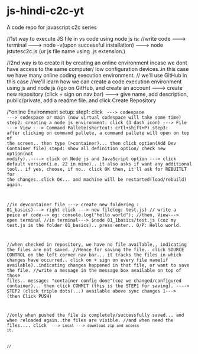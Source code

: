 # js-hindi-c2c-yt
A code repo for javascript c2c series 

//1st way to execute JS file in vs code using node js is:
//write code ---> terminal ---> node -v(upon successful installation) ---> node jstutesc2c.js (ur js file name using .js extension.)

//2nd way is to create it by creating an online environment incase we dont have access to the same computer/ low configuration devices..in this case we have many online coding execution environment.
// we'll use GitHub in this  case
//we'll learn how we can create a code execution environment using js and node js
//go on GitHub, and create an account ---> create new repository (click + sign on nav bar) ---> give name, add description, public/private, add a readme file..and click Create Repository

/*online Environment setup:
step1: click <code> ---> codespace ---> codespace or main (now virtual codespace will take some time)
step2: creating a node js environment: click (3 dash icon) ---> File ---> View ---> Command Pallete(shortcut: crtl+shift+P)
step3: after clicking on command pallete, a command pallete will open on top of the screen.. then type (>container)... then click option(Add Dev Container file)
step4: show all definition option/ check new option(not modify)..----> click on Node js and JavaScript option ---> click default version(i.e. 22 in mine).. it also asks if want any additional tool.. if yes, choose, if no.. click OK
then, it'll ask for REBUITLT for the changes..click OK... and machine will be restarted(load/rebuild) again.

//in devcontainer file ---> create new folder(eg : 01_basics)---> right click ---> new file(eg: test.js)
// write a peice of code--> eg: console.log("hello world");
//then, View---> open terminal
//in terminal---> $node 01_1basics/test.js (coz my test.js is the folder 01_basics).. press enter.. O/P: Hello world.

//when checked in repository, we have no file available,, indicating the files are not saved.
//Hence for saving the file.. click SOURCE CONTROL on the left corner nav bar... it tracks the files in which changes have occurred.. click on + sign on every file name(if available)..indicating changes happened in that file, or want to save the file.
//write a message in the message box available on top of those files.. message: "container config done"(coz we changed/configured container)... then click COMMIT (this is the STEP1 for saving). ----> STEP2 (click triple dots(...) available above sync changes 1---> (then Click PUSH)

//only when pushed the file is completely/successfully saved... and when reloaded again..the files are visible.
//and when need the files.... click <code> ---> Local ---> dowmload zip and access it.

//